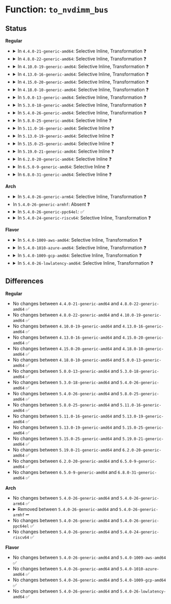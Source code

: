 # Function: <code>to_nvdimm_bus</code>

## Status
<b>Regular</b>
<ul>
<li>
<details>
<summary>In <code>4.4.0-21-generic-amd64</code>: Selective Inline, Transformation ❓</summary>

```c
struct nvdimm_bus * to_nvdimm_bus(struct device * dev)
```

```json
{
  "name": "to_nvdimm_bus",
  "collision_type": "Unique Global",
  "inline_type": "Selective",
  "funcs": [
    {
      "addr": 18446744071584705760,
      "name": "to_nvdimm_bus",
      "external": true,
      "loc": "drivers/nvdimm/core.c:84",
      "file": "drivers/nvdimm/core.c",
      "inline": "not declared, inlined",
      "caller_inline": [
        "drivers/nvdimm/core.c:provider_show",
        "drivers/nvdimm/core.c:commands_show",
        "drivers/nvdimm/core.c:walk_to_nvdimm_bus"
      ],
      "caller_func": [
        "drivers/nvdimm/core.c:provider_show",
        "drivers/nvdimm/core.c:commands_show"
      ]
    }
  ],
  "symbols": [
    {
      "addr": 18446744071584705760,
      "name": "to_nvdimm_bus.part.3",
      "section": ".text",
      "bind": "STB_LOCAL",
      "size": 28
    },
    {
      "addr": 18446744071584705792,
      "name": "to_nvdimm_bus",
      "section": ".text",
      "bind": "STB_GLOBAL",
      "size": 44
    }
  ]
}
```
</details>
</li>
<li>
<details>
<summary>In <code>4.8.0-22-generic-amd64</code>: Selective Inline, Transformation ❓</summary>

```c
struct nvdimm_bus * to_nvdimm_bus(struct device * dev)
```

```json
{
  "name": "to_nvdimm_bus",
  "collision_type": "Unique Global",
  "inline_type": "Selective",
  "funcs": [
    {
      "addr": 18446744071585057826,
      "name": "to_nvdimm_bus",
      "external": true,
      "loc": "drivers/nvdimm/bus.c:262",
      "file": "drivers/nvdimm/bus.c",
      "inline": "not declared, inlined",
      "caller_inline": [
        "drivers/nvdimm/bus.c:nd_bus_remove",
        "drivers/nvdimm/bus.c:walk_to_nvdimm_bus"
      ],
      "caller_func": [
        "drivers/nvdimm/core.c:wait_probe_show",
        "drivers/nvdimm/core.c:provider_show",
        "drivers/nvdimm/core.c:commands_show",
        "drivers/nvdimm/bus.c:nd_bus_remove"
      ]
    }
  ],
  "symbols": [
    {
      "addr": 18446744071585057728,
      "name": "to_nvdimm_bus.part.12",
      "section": ".text",
      "bind": "STB_LOCAL",
      "size": 28
    },
    {
      "addr": 18446744071585057760,
      "name": "to_nvdimm_bus",
      "section": ".text",
      "bind": "STB_GLOBAL",
      "size": 46
    }
  ]
}
```
</details>
</li>
<li>
<details>
<summary>In <code>4.10.0-19-generic-amd64</code>: Selective Inline, Transformation ❓</summary>

```c
struct nvdimm_bus * to_nvdimm_bus(struct device * dev)
```

```json
{
  "name": "to_nvdimm_bus",
  "collision_type": "Unique Global",
  "inline_type": "Selective",
  "funcs": [
    {
      "addr": 18446744071585241618,
      "name": "to_nvdimm_bus",
      "external": true,
      "loc": "drivers/nvdimm/bus.c:264",
      "file": "drivers/nvdimm/bus.c",
      "inline": "not declared, inlined",
      "caller_inline": [
        "drivers/nvdimm/bus.c:nd_bus_remove",
        "drivers/nvdimm/bus.c:walk_to_nvdimm_bus"
      ],
      "caller_func": [
        "drivers/nvdimm/core.c:wait_probe_show",
        "drivers/nvdimm/core.c:provider_show",
        "drivers/nvdimm/core.c:commands_show",
        "drivers/nvdimm/bus.c:nd_bus_remove"
      ]
    }
  ],
  "symbols": [
    {
      "addr": 18446744071585241520,
      "name": "to_nvdimm_bus.part.14",
      "section": ".text",
      "bind": "STB_LOCAL",
      "size": 28
    },
    {
      "addr": 18446744071585241552,
      "name": "to_nvdimm_bus",
      "section": ".text",
      "bind": "STB_GLOBAL",
      "size": 46
    }
  ]
}
```
</details>
</li>
<li>
<details>
<summary>In <code>4.13.0-16-generic-amd64</code>: Selective Inline, Transformation ❓</summary>

```c
struct nvdimm_bus * to_nvdimm_bus(struct device * dev)
```

```json
{
  "name": "to_nvdimm_bus",
  "collision_type": "Unique Global",
  "inline_type": "Selective",
  "funcs": [
    {
      "addr": 18446744071585323529,
      "name": "to_nvdimm_bus",
      "external": true,
      "loc": "drivers/nvdimm/bus.c:326",
      "file": "drivers/nvdimm/bus.c",
      "inline": "not declared, inlined",
      "caller_inline": [
        "drivers/nvdimm/bus.c:nd_bus_remove",
        "drivers/nvdimm/bus.c:walk_to_nvdimm_bus"
      ],
      "caller_func": [
        "drivers/nvdimm/core.c:provider_show",
        "drivers/nvdimm/core.c:commands_show",
        "drivers/nvdimm/bus.c:nd_bus_remove"
      ]
    }
  ],
  "symbols": [
    {
      "addr": 18446744071585323440,
      "name": "to_nvdimm_bus.part.14",
      "section": ".text",
      "bind": "STB_LOCAL",
      "size": 13
    },
    {
      "addr": 18446744071585323456,
      "name": "to_nvdimm_bus",
      "section": ".text",
      "bind": "STB_GLOBAL",
      "size": 47
    }
  ]
}
```
</details>
</li>
<li>
<details>
<summary>In <code>4.15.0-20-generic-amd64</code>: Selective Inline, Transformation ❓</summary>

```c
struct nvdimm_bus * to_nvdimm_bus(struct device * dev)
```

```json
{
  "name": "to_nvdimm_bus",
  "collision_type": "Unique Global",
  "inline_type": "Selective",
  "funcs": [
    {
      "addr": 18446744071585751497,
      "name": "to_nvdimm_bus",
      "external": true,
      "loc": "drivers/nvdimm/bus.c:327",
      "file": "drivers/nvdimm/bus.c",
      "inline": "not declared, inlined",
      "caller_inline": [
        "drivers/nvdimm/bus.c:nd_bus_remove",
        "drivers/nvdimm/bus.c:walk_to_nvdimm_bus"
      ],
      "caller_func": [
        "drivers/nvdimm/core.c:provider_show",
        "drivers/nvdimm/core.c:commands_show",
        "drivers/nvdimm/bus.c:nd_bus_remove"
      ]
    }
  ],
  "symbols": [
    {
      "addr": 18446744071585751408,
      "name": "to_nvdimm_bus.part.14",
      "section": ".text",
      "bind": "STB_LOCAL",
      "size": 13
    },
    {
      "addr": 18446744071585751424,
      "name": "to_nvdimm_bus",
      "section": ".text",
      "bind": "STB_GLOBAL",
      "size": 47
    }
  ]
}
```
</details>
</li>
<li>
<details>
<summary>In <code>4.18.0-10-generic-amd64</code>: Selective Inline, Transformation ❓</summary>

```c
struct nvdimm_bus * to_nvdimm_bus(struct device * dev)
```

```json
{
  "name": "to_nvdimm_bus",
  "collision_type": "Unique Global",
  "inline_type": "Selective",
  "funcs": [
    {
      "addr": 18446744071585997477,
      "name": "to_nvdimm_bus",
      "external": true,
      "loc": "drivers/nvdimm/bus.c:330",
      "file": "drivers/nvdimm/bus.c",
      "inline": "not declared, inlined",
      "caller_inline": [
        "drivers/nvdimm/bus.c:nd_bus_remove",
        "drivers/nvdimm/bus.c:walk_to_nvdimm_bus"
      ],
      "caller_func": [
        "drivers/nvdimm/core.c:wait_probe_show",
        "drivers/nvdimm/core.c:provider_show",
        "drivers/nvdimm/core.c:commands_show",
        "drivers/nvdimm/bus.c:nd_bus_remove"
      ]
    }
  ],
  "symbols": [
    {
      "addr": 18446744071585997408,
      "name": "to_nvdimm_bus.part.16",
      "section": ".text",
      "bind": "STB_LOCAL",
      "size": 13
    },
    {
      "addr": 18446744071585997424,
      "name": "to_nvdimm_bus",
      "section": ".text",
      "bind": "STB_GLOBAL",
      "size": 46
    }
  ]
}
```
</details>
</li>
<li>
<details>
<summary>In <code>5.0.0-13-generic-amd64</code>: Selective Inline, Transformation ❓</summary>

```c
struct nvdimm_bus * to_nvdimm_bus(struct device * dev)
```

```json
{
  "name": "to_nvdimm_bus",
  "collision_type": "Unique Global",
  "inline_type": "Selective",
  "funcs": [
    {
      "addr": 18446744071586133781,
      "name": "to_nvdimm_bus",
      "external": true,
      "loc": "drivers/nvdimm/bus.c:324",
      "file": "drivers/nvdimm/bus.c",
      "inline": "not declared, inlined",
      "caller_inline": [
        "drivers/nvdimm/bus.c:nd_bus_remove",
        "drivers/nvdimm/bus.c:nvdimm_to_bus",
        "drivers/nvdimm/bus.c:walk_to_nvdimm_bus"
      ],
      "caller_func": [
        "drivers/nvdimm/core.c:wait_probe_show",
        "drivers/nvdimm/core.c:provider_show",
        "drivers/nvdimm/core.c:commands_show",
        "drivers/nvdimm/bus.c:nd_bus_remove",
        "drivers/nvdimm/bus.c:nvdimm_to_bus"
      ]
    }
  ],
  "symbols": [
    {
      "addr": 18446744071586133648,
      "name": "to_nvdimm_bus.part.13",
      "section": ".text",
      "bind": "STB_LOCAL",
      "size": 13
    },
    {
      "addr": 18446744071586133664,
      "name": "to_nvdimm_bus",
      "section": ".text",
      "bind": "STB_GLOBAL",
      "size": 46
    }
  ]
}
```
</details>
</li>
<li>
<details>
<summary>In <code>5.3.0-18-generic-amd64</code>: Selective Inline, Transformation ❓</summary>

```c
struct nvdimm_bus * to_nvdimm_bus(struct device * dev)
```

```json
{
  "name": "to_nvdimm_bus",
  "collision_type": "Unique Global",
  "inline_type": "Selective",
  "funcs": [
    {
      "addr": 18446744071586369672,
      "name": "to_nvdimm_bus",
      "external": true,
      "loc": "drivers/nvdimm/bus.c:323",
      "file": "drivers/nvdimm/bus.c",
      "inline": "not declared, inlined",
      "caller_inline": [
        "drivers/nvdimm/bus.c:nd_bus_remove",
        "drivers/nvdimm/bus.c:nvdimm_to_bus",
        "drivers/nvdimm/bus.c:walk_to_nvdimm_bus"
      ],
      "caller_func": [
        "drivers/nvdimm/core.c:wait_probe_show",
        "drivers/nvdimm/core.c:provider_show",
        "drivers/nvdimm/core.c:commands_show",
        "drivers/nvdimm/bus.c:nd_bus_remove",
        "drivers/nvdimm/bus.c:nvdimm_to_bus"
      ]
    }
  ],
  "symbols": [
    {
      "addr": 18446744071586375572,
      "name": "to_nvdimm_bus.part.0",
      "section": ".text",
      "bind": "STB_LOCAL",
      "size": 25
    },
    {
      "addr": 18446744071586375597,
      "name": "to_nvdimm_bus.cold",
      "section": ".text",
      "bind": "STB_LOCAL",
      "size": 18
    },
    {
      "addr": 18446744071586369536,
      "name": "to_nvdimm_bus",
      "section": ".text",
      "bind": "STB_GLOBAL",
      "size": 36
    }
  ]
}
```
</details>
</li>
<li>
<details>
<summary>In <code>5.4.0-26-generic-amd64</code>: Selective Inline, Transformation ❓</summary>

```c
struct nvdimm_bus * to_nvdimm_bus(struct device * dev)
```

```json
{
  "name": "to_nvdimm_bus",
  "collision_type": "Unique Global",
  "inline_type": "Selective",
  "funcs": [
    {
      "addr": 18446744071586517192,
      "name": "to_nvdimm_bus",
      "external": true,
      "loc": "drivers/nvdimm/bus.c:321",
      "file": "drivers/nvdimm/bus.c",
      "inline": "not declared, inlined",
      "caller_inline": [
        "drivers/nvdimm/bus.c:nd_bus_remove",
        "drivers/nvdimm/bus.c:nvdimm_to_bus",
        "drivers/nvdimm/bus.c:walk_to_nvdimm_bus"
      ],
      "caller_func": [
        "drivers/nvdimm/core.c:wait_probe_show",
        "drivers/nvdimm/core.c:provider_show",
        "drivers/nvdimm/core.c:commands_show",
        "drivers/nvdimm/bus.c:nd_bus_remove",
        "drivers/nvdimm/bus.c:nvdimm_to_bus"
      ]
    }
  ],
  "symbols": [
    {
      "addr": 18446744071586517024,
      "name": "to_nvdimm_bus.part.0",
      "section": ".text",
      "bind": "STB_LOCAL",
      "size": 13
    },
    {
      "addr": 18446744071586517040,
      "name": "to_nvdimm_bus",
      "section": ".text",
      "bind": "STB_GLOBAL",
      "size": 46
    }
  ]
}
```
</details>
</li>
<li>
<details>
<summary>In <code>5.8.0-25-generic-amd64</code>: Selective Inline ❓</summary>

```c
struct nvdimm_bus * to_nvdimm_bus(struct device * dev)
```

```json
{
  "name": "to_nvdimm_bus",
  "collision_type": "Unique Global",
  "inline_type": "Selective",
  "funcs": [
    {
      "addr": 18446744071587297688,
      "name": "to_nvdimm_bus",
      "external": true,
      "loc": "drivers/nvdimm/bus.c:326",
      "file": "drivers/nvdimm/bus.c",
      "inline": "not declared, inlined",
      "caller_inline": [
        "drivers/nvdimm/bus.c:nd_bus_remove",
        "drivers/nvdimm/bus.c:nd_bus_remove",
        "drivers/nvdimm/bus.c:nvdimm_to_bus",
        "drivers/nvdimm/bus.c:nvdimm_to_bus",
        "drivers/nvdimm/bus.c:walk_to_nvdimm_bus"
      ],
      "caller_func": [
        "drivers/nvdimm/core.c:wait_probe_show",
        "drivers/nvdimm/core.c:provider_show",
        "drivers/nvdimm/core.c:commands_show"
      ]
    }
  ],
  "symbols": [
    {
      "addr": 18446744071587298336,
      "name": "to_nvdimm_bus",
      "section": ".text",
      "bind": "STB_GLOBAL",
      "size": 29
    }
  ]
}
```
</details>
</li>
<li>
<details>
<summary>In <code>5.11.0-16-generic-amd64</code>: Selective Inline ❓</summary>

```c
struct nvdimm_bus * to_nvdimm_bus(struct device * dev)
```

```json
{
  "name": "to_nvdimm_bus",
  "collision_type": "Unique Global",
  "inline_type": "Selective",
  "funcs": [
    {
      "addr": 18446744071587358936,
      "name": "to_nvdimm_bus",
      "external": true,
      "loc": "drivers/nvdimm/bus.c:326",
      "file": "drivers/nvdimm/bus.c",
      "inline": "not declared, inlined",
      "caller_inline": [
        "drivers/nvdimm/bus.c:nd_bus_remove",
        "drivers/nvdimm/bus.c:nd_bus_remove",
        "drivers/nvdimm/bus.c:nvdimm_to_bus",
        "drivers/nvdimm/bus.c:nvdimm_to_bus",
        "drivers/nvdimm/bus.c:walk_to_nvdimm_bus"
      ],
      "caller_func": [
        "drivers/nvdimm/core.c:nvdimm_bus_firmware_visible",
        "drivers/nvdimm/core.c:activate_store",
        "drivers/nvdimm/core.c:activate_show",
        "drivers/nvdimm/core.c:capability_show",
        "drivers/nvdimm/core.c:wait_probe_show",
        "drivers/nvdimm/core.c:provider_show",
        "drivers/nvdimm/core.c:commands_show"
      ]
    }
  ],
  "symbols": [
    {
      "addr": 18446744071587359584,
      "name": "to_nvdimm_bus",
      "section": ".text",
      "bind": "STB_GLOBAL",
      "size": 29
    }
  ]
}
```
</details>
</li>
<li>
<details>
<summary>In <code>5.13.0-19-generic-amd64</code>: Selective Inline ❓</summary>

```c
struct nvdimm_bus * to_nvdimm_bus(struct device * dev)
```

```json
{
  "name": "to_nvdimm_bus",
  "collision_type": "Unique Global",
  "inline_type": "Selective",
  "funcs": [
    {
      "addr": 18446744071587241032,
      "name": "to_nvdimm_bus",
      "external": true,
      "loc": "drivers/nvdimm/bus.c:325",
      "file": "drivers/nvdimm/bus.c",
      "inline": "not declared, inlined",
      "caller_inline": [
        "drivers/nvdimm/bus.c:nd_bus_remove",
        "drivers/nvdimm/bus.c:nd_bus_remove",
        "drivers/nvdimm/bus.c:nvdimm_to_bus",
        "drivers/nvdimm/bus.c:nvdimm_to_bus",
        "drivers/nvdimm/bus.c:walk_to_nvdimm_bus"
      ],
      "caller_func": [
        "drivers/nvdimm/core.c:nvdimm_bus_firmware_visible",
        "drivers/nvdimm/core.c:activate_store",
        "drivers/nvdimm/core.c:activate_show",
        "drivers/nvdimm/core.c:capability_show",
        "drivers/nvdimm/core.c:wait_probe_show",
        "drivers/nvdimm/core.c:provider_show",
        "drivers/nvdimm/core.c:commands_show"
      ]
    }
  ],
  "symbols": [
    {
      "addr": 18446744071587241600,
      "name": "to_nvdimm_bus",
      "section": ".text",
      "bind": "STB_GLOBAL",
      "size": 29
    }
  ]
}
```
</details>
</li>
<li>
<details>
<summary>In <code>5.15.0-25-generic-amd64</code>: Selective Inline ❓</summary>

```c
struct nvdimm_bus * to_nvdimm_bus(struct device * dev)
```

```json
{
  "name": "to_nvdimm_bus",
  "collision_type": "Unique Global",
  "inline_type": "Selective",
  "funcs": [
    {
      "addr": 18446744071587807560,
      "name": "to_nvdimm_bus",
      "external": true,
      "loc": "drivers/nvdimm/bus.c:324",
      "file": "drivers/nvdimm/bus.c",
      "inline": "not declared, inlined",
      "caller_inline": [
        "drivers/nvdimm/bus.c:nd_bus_remove",
        "drivers/nvdimm/bus.c:nvdimm_to_bus",
        "drivers/nvdimm/bus.c:walk_to_nvdimm_bus"
      ],
      "caller_func": [
        "drivers/nvdimm/core.c:nvdimm_bus_firmware_visible",
        "drivers/nvdimm/core.c:activate_store",
        "drivers/nvdimm/core.c:activate_show",
        "drivers/nvdimm/core.c:capability_show",
        "drivers/nvdimm/core.c:wait_probe_show",
        "drivers/nvdimm/core.c:provider_show",
        "drivers/nvdimm/core.c:commands_show"
      ]
    }
  ],
  "symbols": [
    {
      "addr": 18446744071587805568,
      "name": "to_nvdimm_bus",
      "section": ".text",
      "bind": "STB_GLOBAL",
      "size": 29
    }
  ]
}
```
</details>
</li>
<li>
<details>
<summary>In <code>5.19.0-21-generic-amd64</code>: Selective Inline ❓</summary>

```c
struct nvdimm_bus * to_nvdimm_bus(struct device * dev)
```

```json
{
  "name": "to_nvdimm_bus",
  "collision_type": "Unique Global",
  "inline_type": "Selective",
  "funcs": [
    {
      "addr": 18446744071589156056,
      "name": "to_nvdimm_bus",
      "external": true,
      "loc": "drivers/nvdimm/bus.c:315",
      "file": "drivers/nvdimm/bus.c",
      "inline": "not declared, inlined",
      "caller_inline": [
        "drivers/nvdimm/bus.c:nd_bus_remove",
        "drivers/nvdimm/bus.c:nvdimm_to_bus",
        "drivers/nvdimm/bus.c:walk_to_nvdimm_bus"
      ],
      "caller_func": [
        "drivers/nvdimm/core.c:nvdimm_bus_firmware_visible",
        "drivers/nvdimm/core.c:activate_store",
        "drivers/nvdimm/core.c:activate_show",
        "drivers/nvdimm/core.c:capability_show",
        "drivers/nvdimm/core.c:wait_probe_show",
        "drivers/nvdimm/core.c:provider_show",
        "drivers/nvdimm/core.c:commands_show"
      ]
    }
  ],
  "symbols": [
    {
      "addr": 18446744071589154224,
      "name": "to_nvdimm_bus",
      "section": ".text",
      "bind": "STB_GLOBAL",
      "size": 41
    }
  ]
}
```
</details>
</li>
<li>
<details>
<summary>In <code>6.2.0-20-generic-amd64</code>: Selective Inline ❓</summary>

```c
struct nvdimm_bus * to_nvdimm_bus(struct device * dev)
```

```json
{
  "name": "to_nvdimm_bus",
  "collision_type": "Unique Global",
  "inline_type": "Selective",
  "funcs": [
    {
      "addr": 18446744071590707064,
      "name": "to_nvdimm_bus",
      "external": true,
      "loc": "drivers/nvdimm/bus.c:315",
      "file": "drivers/nvdimm/bus.c",
      "inline": "not declared, inlined",
      "caller_inline": [
        "drivers/nvdimm/bus.c:nd_bus_remove",
        "drivers/nvdimm/bus.c:nvdimm_to_bus",
        "drivers/nvdimm/bus.c:walk_to_nvdimm_bus"
      ],
      "caller_func": [
        "drivers/nvdimm/core.c:nvdimm_bus_firmware_visible",
        "drivers/nvdimm/core.c:activate_store",
        "drivers/nvdimm/core.c:activate_show",
        "drivers/nvdimm/core.c:capability_show",
        "drivers/nvdimm/core.c:wait_probe_show",
        "drivers/nvdimm/core.c:provider_show",
        "drivers/nvdimm/core.c:commands_show"
      ]
    }
  ],
  "symbols": [
    {
      "addr": 18446744071590704912,
      "name": "to_nvdimm_bus",
      "section": ".text",
      "bind": "STB_GLOBAL",
      "size": 41
    }
  ]
}
```
</details>
</li>
<li>
<details>
<summary>In <code>6.5.0-9-generic-amd64</code>: Selective Inline ❓</summary>

```c
struct nvdimm_bus * to_nvdimm_bus(struct device * dev)
```

```json
{
  "name": "to_nvdimm_bus",
  "collision_type": "Unique Global",
  "inline_type": "Selective",
  "funcs": [
    {
      "addr": 18446744071591048264,
      "name": "to_nvdimm_bus",
      "external": true,
      "loc": "drivers/nvdimm/bus.c:315",
      "file": "drivers/nvdimm/bus.c",
      "inline": "not declared, inlined",
      "caller_inline": [
        "drivers/nvdimm/bus.c:nd_bus_remove",
        "drivers/nvdimm/bus.c:nvdimm_to_bus",
        "drivers/nvdimm/bus.c:walk_to_nvdimm_bus"
      ],
      "caller_func": [
        "drivers/nvdimm/core.c:nvdimm_bus_firmware_visible",
        "drivers/nvdimm/core.c:activate_store",
        "drivers/nvdimm/core.c:activate_show",
        "drivers/nvdimm/core.c:capability_show",
        "drivers/nvdimm/core.c:wait_probe_show",
        "drivers/nvdimm/core.c:provider_show",
        "drivers/nvdimm/core.c:commands_show"
      ]
    }
  ],
  "symbols": [
    {
      "addr": 18446744071591046352,
      "name": "to_nvdimm_bus",
      "section": ".text",
      "bind": "STB_GLOBAL",
      "size": 41
    }
  ]
}
```
</details>
</li>
<li>
<details>
<summary>In <code>6.8.0-31-generic-amd64</code>: Selective Inline ❓</summary>

```c
struct nvdimm_bus * to_nvdimm_bus(struct device * dev)
```

```json
{
  "name": "to_nvdimm_bus",
  "collision_type": "Unique Global",
  "inline_type": "Selective",
  "funcs": [
    {
      "addr": 18446744071591392824,
      "name": "to_nvdimm_bus",
      "external": true,
      "loc": "drivers/nvdimm/bus.c:315",
      "file": "drivers/nvdimm/bus.c",
      "inline": "not declared, inlined",
      "caller_inline": [
        "drivers/nvdimm/bus.c:nd_bus_remove",
        "drivers/nvdimm/bus.c:nvdimm_to_bus",
        "drivers/nvdimm/bus.c:walk_to_nvdimm_bus"
      ],
      "caller_func": [
        "drivers/nvdimm/core.c:nvdimm_bus_firmware_visible",
        "drivers/nvdimm/core.c:activate_store",
        "drivers/nvdimm/core.c:activate_show",
        "drivers/nvdimm/core.c:capability_show",
        "drivers/nvdimm/core.c:wait_probe_show",
        "drivers/nvdimm/core.c:provider_show",
        "drivers/nvdimm/core.c:commands_show"
      ]
    }
  ],
  "symbols": [
    {
      "addr": 18446744071591390864,
      "name": "to_nvdimm_bus",
      "section": ".text",
      "bind": "STB_GLOBAL",
      "size": 41
    }
  ]
}
```
</details>
</li>
</ul>
<b>Arch</b>
<ul>
<li>
<details>
<summary>In <code>5.4.0-26-generic-arm64</code>: Selective Inline, Transformation ❓</summary>

```c
struct nvdimm_bus * to_nvdimm_bus(struct device * dev)
```

```json
{
  "name": "to_nvdimm_bus",
  "collision_type": "Unique Global",
  "inline_type": "Selective",
  "funcs": [
    {
      "addr": 18446603336499403356,
      "name": "to_nvdimm_bus",
      "external": true,
      "loc": "drivers/nvdimm/bus.c:321",
      "file": "drivers/nvdimm/bus.c",
      "inline": "not declared, inlined",
      "caller_inline": [
        "drivers/nvdimm/bus.c:nd_bus_remove",
        "drivers/nvdimm/bus.c:nvdimm_to_bus",
        "drivers/nvdimm/bus.c:walk_to_nvdimm_bus"
      ],
      "caller_func": [
        "drivers/nvdimm/core.c:wait_probe_show",
        "drivers/nvdimm/core.c:provider_show",
        "drivers/nvdimm/core.c:commands_show",
        "drivers/nvdimm/bus.c:nd_bus_remove",
        "drivers/nvdimm/bus.c:nvdimm_to_bus"
      ]
    }
  ],
  "symbols": [
    {
      "addr": 18446603336499401392,
      "name": "to_nvdimm_bus.part.0",
      "section": ".text",
      "bind": "STB_LOCAL",
      "size": 28
    },
    {
      "addr": 18446603336499401424,
      "name": "to_nvdimm_bus",
      "section": ".text",
      "bind": "STB_GLOBAL",
      "size": 84
    }
  ]
}
```
</details>
</li>
<li>
In <code>5.4.0-26-generic-armhf</code>: Absent ❓
</li>
<li>
<details>
<summary>In <code>5.4.0-26-generic-ppc64el</code>: ✅</summary>

```c
struct nvdimm_bus * to_nvdimm_bus(struct device * dev)
```

```json
{
  "name": "to_nvdimm_bus",
  "collision_type": "Unique Global",
  "inline_type": "No",
  "funcs": [
    {
      "addr": 13835058055292638176,
      "name": "to_nvdimm_bus",
      "external": true,
      "loc": "drivers/nvdimm/bus.c:321",
      "file": "drivers/nvdimm/bus.c",
      "inline": "seen, unknown",
      "caller_inline": [],
      "caller_func": [
        "drivers/nvdimm/core.c:wait_probe_show",
        "drivers/nvdimm/core.c:provider_show",
        "drivers/nvdimm/core.c:commands_show",
        "drivers/nvdimm/bus.c:nd_bus_probe",
        "drivers/nvdimm/bus.c:nd_bus_remove",
        "drivers/nvdimm/bus.c:nvdimm_to_bus",
        "drivers/nvdimm/bus.c:walk_to_nvdimm_bus"
      ]
    }
  ],
  "symbols": [
    {
      "addr": 13835058055292638176,
      "name": "to_nvdimm_bus",
      "section": ".text",
      "bind": "STB_GLOBAL",
      "size": 52
    }
  ]
}
```
</details>
</li>
<li>
<details>
<summary>In <code>5.4.0-24-generic-riscv64</code>: Selective Inline, Transformation ❓</summary>

```c
struct nvdimm_bus * to_nvdimm_bus(struct device * dev)
```

```json
{
  "name": "to_nvdimm_bus",
  "collision_type": "Unique Global",
  "inline_type": "Selective",
  "funcs": [
    {
      "addr": 18446743936276632422,
      "name": "to_nvdimm_bus",
      "external": true,
      "loc": "drivers/nvdimm/bus.c:321",
      "file": "drivers/nvdimm/bus.c",
      "inline": "not declared, inlined",
      "caller_inline": [
        "drivers/nvdimm/bus.c:nd_bus_remove",
        "drivers/nvdimm/bus.c:nvdimm_to_bus",
        "drivers/nvdimm/bus.c:walk_to_nvdimm_bus"
      ],
      "caller_func": [
        "drivers/nvdimm/core.c:wait_probe_show",
        "drivers/nvdimm/core.c:provider_show",
        "drivers/nvdimm/core.c:commands_show",
        "drivers/nvdimm/bus.c:nd_bus_remove",
        "drivers/nvdimm/bus.c:nvdimm_to_bus"
      ]
    }
  ],
  "symbols": [
    {
      "addr": 18446743936276632206,
      "name": "to_nvdimm_bus.part.0",
      "section": ".text",
      "bind": "STB_LOCAL",
      "size": 28
    },
    {
      "addr": 18446743936276632234,
      "name": "to_nvdimm_bus",
      "section": ".text",
      "bind": "STB_GLOBAL",
      "size": 78
    }
  ]
}
```
</details>
</li>
</ul>
<b>Flavor</b>
<ul>
<li>
<details>
<summary>In <code>5.4.0-1009-aws-amd64</code>: Selective Inline, Transformation ❓</summary>

```c
struct nvdimm_bus * to_nvdimm_bus(struct device * dev)
```

```json
{
  "name": "to_nvdimm_bus",
  "collision_type": "Unique Global",
  "inline_type": "Selective",
  "funcs": [
    {
      "addr": 18446744071586207672,
      "name": "to_nvdimm_bus",
      "external": true,
      "loc": "drivers/nvdimm/bus.c:321",
      "file": "drivers/nvdimm/bus.c",
      "inline": "not declared, inlined",
      "caller_inline": [
        "drivers/nvdimm/bus.c:nd_bus_remove",
        "drivers/nvdimm/bus.c:nvdimm_to_bus",
        "drivers/nvdimm/bus.c:walk_to_nvdimm_bus"
      ],
      "caller_func": [
        "drivers/nvdimm/core.c:wait_probe_show",
        "drivers/nvdimm/core.c:provider_show",
        "drivers/nvdimm/core.c:commands_show",
        "drivers/nvdimm/bus.c:nd_bus_remove",
        "drivers/nvdimm/bus.c:nvdimm_to_bus"
      ]
    }
  ],
  "symbols": [
    {
      "addr": 18446744071586207504,
      "name": "to_nvdimm_bus.part.0",
      "section": ".text",
      "bind": "STB_LOCAL",
      "size": 13
    },
    {
      "addr": 18446744071586207520,
      "name": "to_nvdimm_bus",
      "section": ".text",
      "bind": "STB_GLOBAL",
      "size": 46
    }
  ]
}
```
</details>
</li>
<li>
<details>
<summary>In <code>5.4.0-1010-azure-amd64</code>: Selective Inline, Transformation ❓</summary>

```c
struct nvdimm_bus * to_nvdimm_bus(struct device * dev)
```

```json
{
  "name": "to_nvdimm_bus",
  "collision_type": "Unique Global",
  "inline_type": "Selective",
  "funcs": [
    {
      "addr": 18446744071586026040,
      "name": "to_nvdimm_bus",
      "external": true,
      "loc": "drivers/nvdimm/bus.c:321",
      "file": "drivers/nvdimm/bus.c",
      "inline": "not declared, inlined",
      "caller_inline": [
        "drivers/nvdimm/bus.c:nd_bus_remove",
        "drivers/nvdimm/bus.c:nvdimm_to_bus",
        "drivers/nvdimm/bus.c:walk_to_nvdimm_bus"
      ],
      "caller_func": [
        "drivers/acpi/nfit/core.c:nfit_visible",
        "drivers/acpi/nfit/core.c:hw_error_scrub_show",
        "drivers/acpi/nfit/core.c:revision_show",
        "drivers/acpi/nfit/core.c:bus_dsm_mask_show",
        "drivers/nvdimm/core.c:wait_probe_show",
        "drivers/nvdimm/core.c:provider_show",
        "drivers/nvdimm/core.c:commands_show",
        "drivers/nvdimm/bus.c:nd_bus_remove",
        "drivers/nvdimm/bus.c:nvdimm_to_bus"
      ]
    }
  ],
  "symbols": [
    {
      "addr": 18446744071586025872,
      "name": "to_nvdimm_bus.part.0",
      "section": ".text",
      "bind": "STB_LOCAL",
      "size": 13
    },
    {
      "addr": 18446744071586025888,
      "name": "to_nvdimm_bus",
      "section": ".text",
      "bind": "STB_GLOBAL",
      "size": 46
    }
  ]
}
```
</details>
</li>
<li>
<details>
<summary>In <code>5.4.0-1009-gcp-amd64</code>: Selective Inline, Transformation ❓</summary>

```c
struct nvdimm_bus * to_nvdimm_bus(struct device * dev)
```

```json
{
  "name": "to_nvdimm_bus",
  "collision_type": "Unique Global",
  "inline_type": "Selective",
  "funcs": [
    {
      "addr": 18446744071586465160,
      "name": "to_nvdimm_bus",
      "external": true,
      "loc": "drivers/nvdimm/bus.c:321",
      "file": "drivers/nvdimm/bus.c",
      "inline": "not declared, inlined",
      "caller_inline": [
        "drivers/nvdimm/bus.c:nd_bus_remove",
        "drivers/nvdimm/bus.c:nvdimm_to_bus",
        "drivers/nvdimm/bus.c:walk_to_nvdimm_bus"
      ],
      "caller_func": [
        "drivers/nvdimm/core.c:wait_probe_show",
        "drivers/nvdimm/core.c:provider_show",
        "drivers/nvdimm/core.c:commands_show",
        "drivers/nvdimm/bus.c:nd_bus_remove",
        "drivers/nvdimm/bus.c:nvdimm_to_bus"
      ]
    }
  ],
  "symbols": [
    {
      "addr": 18446744071586464992,
      "name": "to_nvdimm_bus.part.0",
      "section": ".text",
      "bind": "STB_LOCAL",
      "size": 13
    },
    {
      "addr": 18446744071586465008,
      "name": "to_nvdimm_bus",
      "section": ".text",
      "bind": "STB_GLOBAL",
      "size": 46
    }
  ]
}
```
</details>
</li>
<li>
<details>
<summary>In <code>5.4.0-26-lowlatency-amd64</code>: Selective Inline, Transformation ❓</summary>

```c
struct nvdimm_bus * to_nvdimm_bus(struct device * dev)
```

```json
{
  "name": "to_nvdimm_bus",
  "collision_type": "Unique Global",
  "inline_type": "Selective",
  "funcs": [
    {
      "addr": 18446744071586576856,
      "name": "to_nvdimm_bus",
      "external": true,
      "loc": "drivers/nvdimm/bus.c:321",
      "file": "drivers/nvdimm/bus.c",
      "inline": "not declared, inlined",
      "caller_inline": [
        "drivers/nvdimm/bus.c:nd_bus_remove",
        "drivers/nvdimm/bus.c:nvdimm_to_bus",
        "drivers/nvdimm/bus.c:walk_to_nvdimm_bus"
      ],
      "caller_func": [
        "drivers/nvdimm/core.c:wait_probe_show",
        "drivers/nvdimm/core.c:provider_show",
        "drivers/nvdimm/core.c:commands_show",
        "drivers/nvdimm/bus.c:nd_bus_remove",
        "drivers/nvdimm/bus.c:nvdimm_to_bus"
      ]
    }
  ],
  "symbols": [
    {
      "addr": 18446744071586576688,
      "name": "to_nvdimm_bus.part.0",
      "section": ".text",
      "bind": "STB_LOCAL",
      "size": 13
    },
    {
      "addr": 18446744071586576704,
      "name": "to_nvdimm_bus",
      "section": ".text",
      "bind": "STB_GLOBAL",
      "size": 46
    }
  ]
}
```
</details>
</li>
</ul>

## Differences
<b>Regular</b>
<ul>
<li>
No changes between <code>4.4.0-21-generic-amd64</code> and <code>4.8.0-22-generic-amd64</code> ✅
</li>
<li>
No changes between <code>4.8.0-22-generic-amd64</code> and <code>4.10.0-19-generic-amd64</code> ✅
</li>
<li>
No changes between <code>4.10.0-19-generic-amd64</code> and <code>4.13.0-16-generic-amd64</code> ✅
</li>
<li>
No changes between <code>4.13.0-16-generic-amd64</code> and <code>4.15.0-20-generic-amd64</code> ✅
</li>
<li>
No changes between <code>4.15.0-20-generic-amd64</code> and <code>4.18.0-10-generic-amd64</code> ✅
</li>
<li>
No changes between <code>4.18.0-10-generic-amd64</code> and <code>5.0.0-13-generic-amd64</code> ✅
</li>
<li>
No changes between <code>5.0.0-13-generic-amd64</code> and <code>5.3.0-18-generic-amd64</code> ✅
</li>
<li>
No changes between <code>5.3.0-18-generic-amd64</code> and <code>5.4.0-26-generic-amd64</code> ✅
</li>
<li>
No changes between <code>5.4.0-26-generic-amd64</code> and <code>5.8.0-25-generic-amd64</code> ✅
</li>
<li>
No changes between <code>5.8.0-25-generic-amd64</code> and <code>5.11.0-16-generic-amd64</code> ✅
</li>
<li>
No changes between <code>5.11.0-16-generic-amd64</code> and <code>5.13.0-19-generic-amd64</code> ✅
</li>
<li>
No changes between <code>5.13.0-19-generic-amd64</code> and <code>5.15.0-25-generic-amd64</code> ✅
</li>
<li>
No changes between <code>5.15.0-25-generic-amd64</code> and <code>5.19.0-21-generic-amd64</code> ✅
</li>
<li>
No changes between <code>5.19.0-21-generic-amd64</code> and <code>6.2.0-20-generic-amd64</code> ✅
</li>
<li>
No changes between <code>6.2.0-20-generic-amd64</code> and <code>6.5.0-9-generic-amd64</code> ✅
</li>
<li>
No changes between <code>6.5.0-9-generic-amd64</code> and <code>6.8.0-31-generic-amd64</code> ✅
</li>
</ul>
<b>Arch</b>
<ul>
<li>
No changes between <code>5.4.0-26-generic-amd64</code> and <code>5.4.0-26-generic-arm64</code> ✅
</li>
<li>
<details>
<summary>Removed between <code>5.4.0-26-generic-amd64</code> and <code>5.4.0-26-generic-armhf</code> ➖</summary>

```c
struct nvdimm_bus * to_nvdimm_bus(struct device * dev)
```
</details>
</li>
<li>
No changes between <code>5.4.0-26-generic-amd64</code> and <code>5.4.0-26-generic-ppc64el</code> ✅
</li>
<li>
No changes between <code>5.4.0-26-generic-amd64</code> and <code>5.4.0-24-generic-riscv64</code> ✅
</li>
</ul>
<b>Flavor</b>
<ul>
<li>
No changes between <code>5.4.0-26-generic-amd64</code> and <code>5.4.0-1009-aws-amd64</code> ✅
</li>
<li>
No changes between <code>5.4.0-26-generic-amd64</code> and <code>5.4.0-1010-azure-amd64</code> ✅
</li>
<li>
No changes between <code>5.4.0-26-generic-amd64</code> and <code>5.4.0-1009-gcp-amd64</code> ✅
</li>
<li>
No changes between <code>5.4.0-26-generic-amd64</code> and <code>5.4.0-26-lowlatency-amd64</code> ✅
</li>
</ul>
